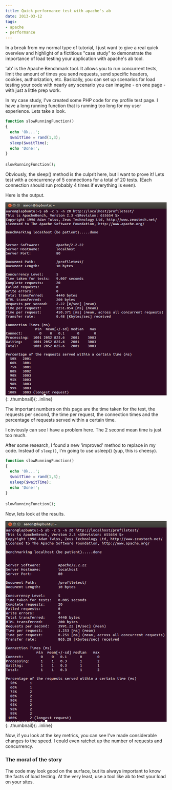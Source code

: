 ```yaml
---
title: Quick performance test with apache's ab
date: 2013-03-12
tags:
- apache
- performance
---
```

In a break from my normal type of tutorial, I just want to give a real quick overview and highlight of a fictitious "case study" to demonstrate the importance of load testing your application with apache's ab tool.

<!--more-->

'ab' is the Apache Benchmark tool.  It allows you to run concurrent tests, limit the amount of times you send requests, send specific headers, cookies, authorization, etc.  Basically, you can set up scenarios for load testing your code with nearly any scenario you can imagine - on one page - with just a little prep work.

In my case study, I've created some PHP code for my profile test page.  I have a long running function that is running too long for my user experience.  Lets take a look.

```php     
function slowRunningFunction()
{
  echo 'Ok...';
  $waitTime = rand(1,3);
  sleep($waitTime);
  echo 'Done!';
}

slowRunningFunction();
```

Obviously, the sleep() method is the culprit here, but I want to prove it!  Lets test with a concurrency of 5 connections for a total of 20 tests.  (Each connection should run probably 4 times if everything is even).

Here is the output.

[![AB results](/uploads/2013/2.png)](/uploads/2013/2.png){: .thumbnail}{: .inline}

The important numbers on this page are the time taken for the test, the requests per second, the time per request, the connection times and the percentage of requests served within a certain time.

I obviously can see I have a problem here.  The 2 second mean time is just too much.

After some research, I found a new 'improved' method to replace in my code.  Instead of `sleep()`, I'm going to use usleep() (yup, this is cheesy).

```php
function slowRunningFunction()
{
  echo 'Ok...';
  $waitTime = rand(1,3);
  usleep($waitTime);
  echo 'Done!';
}
    
slowRunningFunction();
```

Now, lets look at the results.

[![AB Results](/uploads/2013/4.png)](/uploads/2013/4.png){: .thumbnail}{: .inline}

Now, if you look at the key metrics, you can see I've made considerable changes to the speed.  I could even ratchet up the number of requests and concurrency.  

### The moral of the story

The code may look good on the surface, but its always important to know the facts of load testing.  At the very least, use a tool like ab to test your load on your sites.

